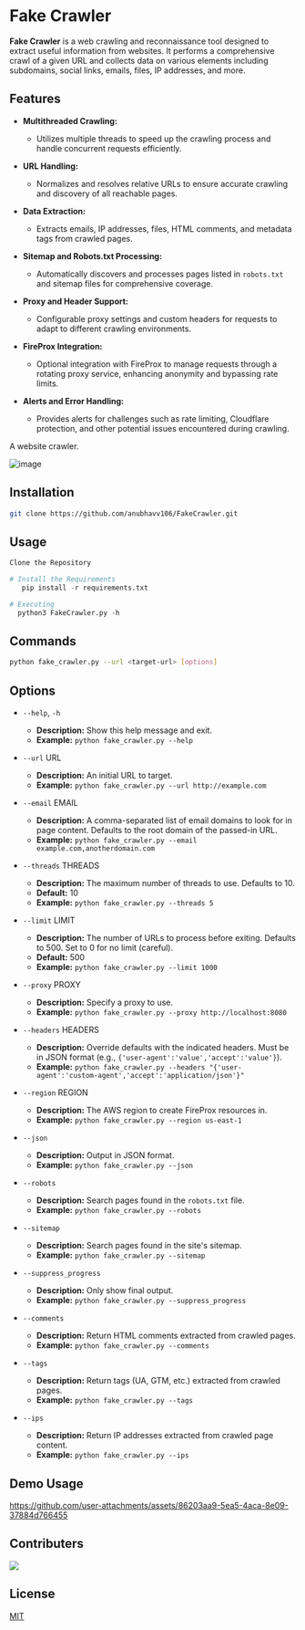 # Fake Crawler

**Fake Crawler** is a web crawling and reconnaissance tool designed to extract useful information from websites. It performs a comprehensive crawl of a given URL and collects data on various elements including subdomains, social links, emails, files, IP addresses, and more.

## Features

- **Multithreaded Crawling:** 
  - Utilizes multiple threads to speed up the crawling process and handle concurrent requests efficiently.
  
- **URL Handling:** 
  - Normalizes and resolves relative URLs to ensure accurate crawling and discovery of all reachable pages.

- **Data Extraction:** 
  - Extracts emails, IP addresses, files, HTML comments, and metadata tags from crawled pages.

- **Sitemap and Robots.txt Processing:** 
  - Automatically discovers and processes pages listed in `robots.txt` and sitemap files for comprehensive coverage.

- **Proxy and Header Support:** 
  - Configurable proxy settings and custom headers for requests to adapt to different crawling environments.

- **FireProx Integration:** 
  - Optional integration with FireProx to manage requests through a rotating proxy service, enhancing anonymity and bypassing rate limits.

- **Alerts and Error Handling:** 
  - Provides alerts for challenges such as rate limiting, Cloudflare protection, and other potential issues encountered during crawling.

A website crawler.

![image](https://github.com/user-attachments/assets/0acb465c-58ba-46c4-ada1-04e618a47ec3)

## Installation

```bash
git clone https://github.com/anubhavv106/FakeCrawler.git
```

## Usage

```python
Clone the Repository

# Install the Requirements
   pip install -r requirements.txt

# Executing
  python3 FakeCrawler.py -h
```

## Commands

```bash
python fake_crawler.py --url <target-url> [options]
```

## Options

- `--help`, `-h`
  - **Description:** Show this help message and exit.
  - **Example:** `python fake_crawler.py --help`

- `--url` URL
  - **Description:** An initial URL to target.
  - **Example:** `python fake_crawler.py --url http://example.com`

- `--email` EMAIL
  - **Description:** A comma-separated list of email domains to look for in page content. Defaults to the root domain of the passed-in URL.
  - **Example:** `python fake_crawler.py --email example.com,anotherdomain.com`

- `--threads` THREADS
  - **Description:** The maximum number of threads to use. Defaults to 10.
  - **Default:** 10
  - **Example:** `python fake_crawler.py --threads 5`

- `--limit` LIMIT
  - **Description:** The number of URLs to process before exiting. Defaults to 500. Set to 0 for no limit (careful).
  - **Default:** 500
  - **Example:** `python fake_crawler.py --limit 1000`

- `--proxy` PROXY
  - **Description:** Specify a proxy to use.
  - **Example:** `python fake_crawler.py --proxy http://localhost:8080`

- `--headers` HEADERS
  - **Description:** Override defaults with the indicated headers. Must be in JSON format (e.g., `{'user-agent':'value','accept':'value'}`).
  - **Example:** `python fake_crawler.py --headers "{'user-agent':'custom-agent','accept':'application/json'}"`

- `--region` REGION
  - **Description:** The AWS region to create FireProx resources in.
  - **Example:** `python fake_crawler.py --region us-east-1`

- `--json`
  - **Description:** Output in JSON format.
  - **Example:** `python fake_crawler.py --json`

- `--robots`
  - **Description:** Search pages found in the `robots.txt` file.
  - **Example:** `python fake_crawler.py --robots`

- `--sitemap`
  - **Description:** Search pages found in the site's sitemap.
  - **Example:** `python fake_crawler.py --sitemap`

- `--suppress_progress`
  - **Description:** Only show final output.
  - **Example:** `python fake_crawler.py --suppress_progress`

- `--comments`
  - **Description:** Return HTML comments extracted from crawled pages.
  - **Example:** `python fake_crawler.py --comments`

- `--tags`
  - **Description:** Return tags (UA, GTM, etc.) extracted from crawled pages.
  - **Example:** `python fake_crawler.py --tags`

- `--ips`
  - **Description:** Return IP addresses extracted from crawled page content.
  - **Example:** `python fake_crawler.py --ips`


## Demo Usage

https://github.com/user-attachments/assets/86203aa9-5ea5-4aca-8e09-37884d766455

## Contributers

<a href="https://github.com/anubhavv106/FakeCrawler/graphs/contributors">
  <img src="https://contrib.rocks/image?repo=anubhavv106/FakeCrawler" />
</a>

## License

[MIT](https://github.com/anubhavv106/Osint-Project/blob/master/LICENSE)
